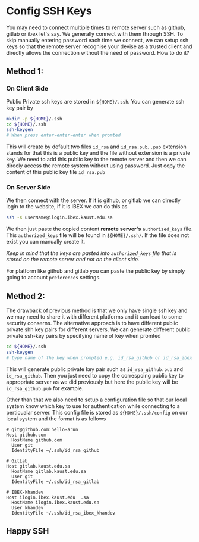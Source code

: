 # Config SSH Keys

You may need to connect multiple times to remote server such as github, gitlab or ibex let's say. We generally connect with them through SSH. To skip manually entering password each time we connect, we can setup ssh keys so that the remote server recognise your devise as a trusted client and directly allows the connection without the need of password. How to do it?

## Method 1:

### On Client Side
Public Private ssh keys are stored in `${HOME}/.ssh`. You can generate ssh key pair by
```bash
mkdir -p ${HOME}/.ssh
cd ${HOME}/.ssh
ssh-keygen
# When press enter-enter-enter when promted
```

This will create by default two files `id_rsa` and `id_rsa.pub`. `.pub` extension stands for that this is a public key and the file without extension is a private key. We need to add this public key to the remote server and then we can direcly access the remote system without using password. Just copy the content of this public key file `id_rsa.pub`

### On Server Side

We then connect with the server. If it is github, or gitlab we can directly login to the website, if it is IBEX we can do this as 

```bash
ssh -X userName@ilogin.ibex.kaust.edu.sa
```
We then just paste the copied content **remote server's** `authorized_keys` file. This `authorized_keys` file will be found in `${HOME}/.ssh/`. If the file does not exist you can manually create it.

*Keep in mind that the keys are pasted into `authorized_keys` file that is stored on the remote server and not on the client side.*

For platform like github and gitlab you can paste the public key by simply going to account `preferences` settings.

## Method 2: 

The drawback of previous method is that we only have single ssh key and we may need to share it with different platforms and it can lead to some security conserns. The alternative approach is to have different public private shh key pairs for different servers. We can generate different public private ssh-key pairs by specifying name of key when promted 

```bash
cd ${HOME}/.ssh
ssh-keygen 
# type name of the key when prompted e.g. id_rsa_github or id_rsa_ibex
```

This will generate public private key pair such as `id_rsa_github.pub` and `id_rsa_github`. Then you just need to copy the correspoing public key to appropriate server as we did previously but here the public key will be `id_rsa_github.pub` for example.

Other than that we also need to setup a configuration file so that our local system know which key to use for authentication while connecting to a perticualar server. This config file is stored as `${HOME}/.ssh/config` on our local system and the format is as follows 

```
# git@github.com:hello-arun
Host github.com
  HostName github.com
  User git
  IdentityFile ~/.ssh/id_rsa_github

# GitLab
Host gitlab.kaust.edu.sa
  HostName gitlab.kaust.edu.sa
  User git
  IdentityFile ~/.ssh/id_rsa_gitlab

# IBEX-khandev
Host ilogin.ibex.kaust.edu  .sa
  HostName ilogin.ibex.kaust.edu.sa
  User khandev
  IdentityFile ~/.ssh/id_rsa_ibex_khandev
```

## Happy SSH